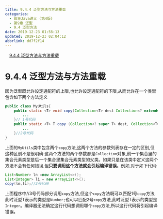 ```yaml
---
title: 9.4.4 泛型方法与方法重载
categories: 
  - 疯狂Java讲义 (第4版)
  - 第9章 泛型
  - 9.4 泛型方法
date: 2019-12-23 01:58:13
updated: 2019-12-23 02:04:12
abbrlink: dd7f2f14
---
```

<div id='my_toc'><a href="/JavaReadingNotes/dd7f2f14/#9-4-4-泛型方法与方法重载" class="header_1">9.4.4 泛型方法与方法重载</a><br></div>
<style>.header_1{margin-left: 1em;}.header_2{margin-left: 2em;}.header_3{margin-left: 3em;}.header_4{margin-left: 4em;}.header_5{margin-left: 5em;}.header_6{margin-left: 6em;}</style>
<!--more-->
<script>if (navigator.platform.search('arm')==-1){document.getElementById('my_toc').style.display = 'none';}var e,p = document.getElementsByTagName('p');while (p.length>0) {e = p[0];e.parentElement.removeChild(e);}</script>

<!--end-->
# 9.4.4 泛型方法与方法重载
因为泛型既允许设定通配符的上限,也允许设定通配符的下限,从而允许在一个类里包含如下两个方法定义
```java
public class MyUtils{
    public static <T> void copy(Collection<T> dest Collection<? extends T> src){
        ...
    }// 1号代码
    public static <T> T copy (Collection<? super T> dest, Collection<T> src){
        ...
    }//2号代码
}
```
上面的`MyUtils`类中包含两个`copy`方法,这两个方法的参数列表存在一定的区别,但这种区别不是很明确:这两个方法的两个参数都是`Collection`对象,前一个集合里的集合元素类型是后一个集合里集合元素类型的父类。如果只是在该类中定义这两个方法不会有任何错误,但**只要调用这个方法就会引起编译错误**。例如,对于如下代码:
```java
List<Number> ln =new ArrayList<>();
List<Integer> li = new ArrayList<>();
copy(ln,li);//3号代码
```
上面程序中//3号代码部分调用`copy`方法,但这个`copy`方法既可以匹配1号`copy`方法,此时泛型T表示的类型是`Number;`也可以匹配2号`copy`方法,此时泛型T表示的类型是`Integer`。编译器无法确定这行代码想调用哪个`copy`方法,所以这行代码将引起编译错误。
